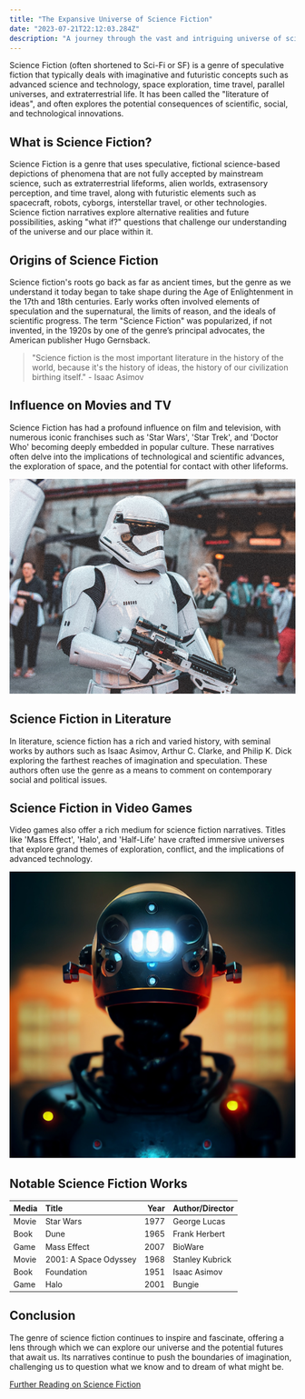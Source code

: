 ```yaml
---
title: "The Expansive Universe of Science Fiction"
date: "2023-07-21T22:12:03.284Z"
description: "A journey through the vast and intriguing universe of science fiction."
---
```


Science Fiction (often shortened to Sci-Fi or SF) is a genre of speculative fiction that typically deals with imaginative and futuristic concepts such as advanced science and technology, space exploration, time travel, parallel universes, and extraterrestrial life. It has been called the "literature of ideas", and often explores the potential consequences of scientific, social, and technological innovations.

## What is Science Fiction?

Science Fiction is a genre that uses speculative, fictional science-based depictions of phenomena that are not fully accepted by mainstream science, such as extraterrestrial lifeforms, alien worlds, extrasensory perception, and time travel, along with futuristic elements such as spacecraft, robots, cyborgs, interstellar travel, or other technologies. Science fiction narratives explore alternative realities and future possibilities, asking "what if?" questions that challenge our understanding of the universe and our place within it.

## Origins of Science Fiction

Science fiction's roots go back as far as ancient times, but the genre as we understand it today began to take shape during the Age of Enlightenment in the 17th and 18th centuries. Early works often involved elements of speculation and the supernatural, the limits of reason, and the ideals of scientific progress. The term "Science Fiction" was popularized, if not invented, in the 1920s by one of the genre’s principal advocates, the American publisher Hugo Gernsback.

> "Science fiction is the most important literature in the history of the world, because it's the history of ideas, the history of our civilization birthing itself." - Isaac Asimov

## Influence on Movies and TV

Science Fiction has had a profound influence on film and television, with numerous iconic franchises such as 'Star Wars', 'Star Trek', and 'Doctor Who' becoming deeply embedded in popular culture. These narratives often delve into the implications of technological and scientific advances, the exploration of space, and the potential for contact with other lifeforms.

![Placeholder Image](../../../src/images/scifi-2.png "Science Fiction in Movies")

## Science Fiction in Literature

In literature, science fiction has a rich and varied history, with seminal works by authors such as Isaac Asimov, Arthur C. Clarke, and Philip K. Dick exploring the farthest reaches of imagination and speculation. These authors often use the genre as a means to comment on contemporary social and political issues.

## Science Fiction in Video Games

Video games also offer a rich medium for science fiction narratives. Titles like 'Mass Effect', 'Halo', and 'Half-Life' have crafted immersive universes that explore grand themes of exploration, conflict, and the implications of advanced technology.

![Placeholder Image](../../../src/images/scifi-4.jpg "Science Fiction in Video Games")

## Notable Science Fiction Works

| Media | Title | Year | Author/Director |
| :---- | :---- | ----: | :-------------- |
| Movie | Star Wars | 1977 | George Lucas |
| Book  | Dune | 1965 | Frank Herbert |
| Game  | Mass Effect | 2007 | BioWare |
| Movie | 2001: A Space Odyssey | 1968 | Stanley Kubrick |
| Book  | Foundation | 1951 | Isaac Asimov |
| Game  | Halo | 2001 | Bungie |

## Conclusion

The genre of science fiction continues to inspire and fascinate, offering a lens through which we can explore our universe and the potential futures that await us. Its narratives continue to push the boundaries of imagination, challenging us to question what we know and to dream of what might be.

[Further Reading on Science Fiction](https://en.wikipedia.org/wiki/Science_fiction)

